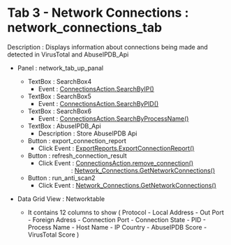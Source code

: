 
# Tab 3 - Network Connections : network_connections_tab

Description :  Displays information about connections being made and detected in VirusTotal and AbuseIPDB_Api 

+ Panel : network_tab_up_panal
  + TextBox : SearchBox4
    - Event : [ConnectionsAction.SearchByIP()]( ) 
  + TextBox : SearchBox5
    - Event : [ConnectionsAction.SearchByPID()]( ) 
  + TextBox : SearchBox6
    - Event : [ConnectionsAction.SearchByProcessName()]( ) 
  + TextBox : AbuseIPDB_Api
    - Description : Store AbuseIPDB Api
  + Button : export_connection_report
    - Click Event : [ExportReports.ExportConnectionReport()]( )
  + Button : refresh_connection_result
    - Click Event : [ConnectionsAction.remove_connection()]( ) <br>
     &nbsp; &nbsp; &nbsp; &nbsp; &nbsp; &nbsp; &nbsp; &nbsp; &nbsp; &nbsp;: [Network_Connections.GetNetworkConnections()]( )
  + Button : run_anti_scan2
    - Click Event : [Network_Connections.GetNetworkConnections()]( ) <br>
     


+ Data Grid View : Networktable
  - It contains 12 columns to show ( Protocol - Local Address - Out Port - Foreign Adress - Connection Port - Connection State - PID - Process Name - Host Name - IP Country - AbuseIPDB Score - VirusTotal Score )


